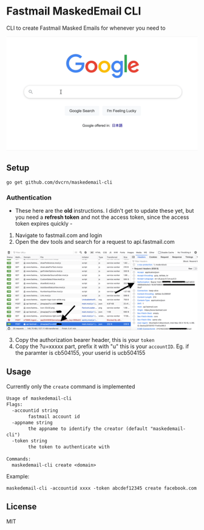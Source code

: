 # Fastmail MaskedEmail CLI

CLI to create Fastmail Masked Emails for whenever you need to

![showcase](./showcase.gif)

## Setup

```
go get github.com/dvcrn/maskedemail-cli
```

### Authentication

- These here are the **old** instructions. I didn't get to update these yet, but you need a **refresh token** and not the access token, since the access token expires quickly -

1. Navigate to fastmail.com and login
2. Open the dev tools and search for a request to api.fastmail.com

![img](./screenshot.png)

3. Copy the authorization bearer header, this is your `token`
4. Copy the ?u=xxxxx part, prefix it with "u" this is your `accountID`. Eg. if the paramter is cb504155, your userid is ucb504155

## Usage

Currently only the `create` command is implemented

```
Usage of maskedemail-cli
Flags:
  -accountid string
        fastmail account id
  -appname string
        the appname to identify the creator (default "maskedemail-cli")
  -token string
        the token to authenticate with

Commands:
  maskedemail-cli create <domain>
```

Example:

```
maskedemail-cli -accountid xxxx -token abcdef12345 create facebook.com
```

## License

MIT
